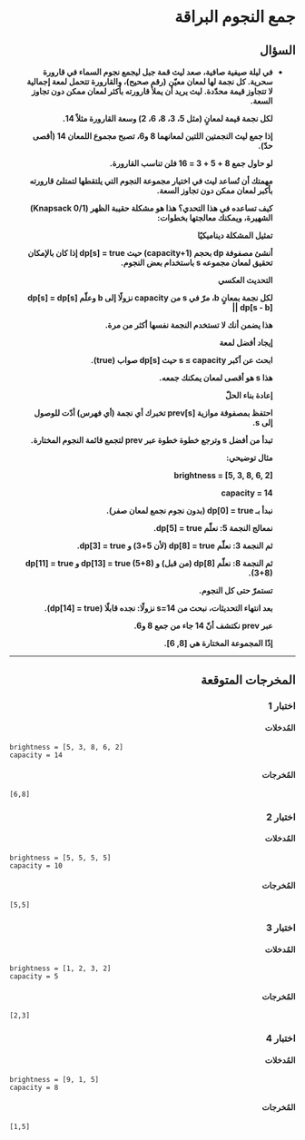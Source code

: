 # <div dir="rtl">جمع النجوم البراقة</div>

## <div dir="rtl">السؤال</div>

<ul dir="rtl">
<li>
<b>
في ليلة صيفية صافية، صعد ليث قمة جبل ليجمع نجوم السماء في قارورة سحرية. كل نجمة لها لمعان معيّن (رقم صحيح)، والقارورة تتحمل لمعة إجمالية لا تتجاوز قيمة محدّدة. ليث يريد أن يملأ قارورته بأكثر لمعان ممكن دون تجاوز السعة.

لكل نجمة قيمة لمعانٍ (مثل 5، 3، 8، 6، 2) وسعة القارورة مثلاً 14.

إذا جمع ليث النجمتين اللتين لمعانهما 8 و6، تصبح مجموع اللمعان 14 (أقصى حدّ).

لو حاول جمع 8 + 5 + 3 = 16 فلن تناسب القارورة.

مهمتك أن تُساعد ليث في اختيار مجموعة النجوم التي يلتقطها لتمتلئ قارورته بأكبر لمعان ممكن دون تجاوز السعة.

كيف تساعده في هذا التحدي؟
هذا هو مشكلة حقيبة الظهر (0/1 Knapsack) الشهيرة، ويمكنك معالجتها بخطوات:

تمثيل المشكلة ديناميكيًا

أنشئ مصفوفة dp بحجم (capacity+1) حيث
dp[s] = true إذا كان بالإمكان تحقيق لمعان مجموعه s باستخدام بعض النجوم.

التحديث العكسي

لكل نجمة بمعانٍ b، مرّ في s من capacity نزولًا إلى b وعلّم
dp[s] = dp[s] || dp[s - b]

هذا يضمن أنك لا تستخدم النجمة نفسها أكثر من مرة.

إيجاد أفضل لمعة

ابحث عن أكبر s ≤ capacity حيث dp[s] صواب (true).

هذا s هو أقصى لمعان يمكنك جمعه.

إعادة بناء الحلّ

احتفظ بمصفوفة موازية prev[s] تخبرك أي نجمة (أي فهرس) أدّت للوصول إلى s.

تبدأ من أفضل s وترجع خطوة خطوة عبر prev لتجمع قائمة النجوم المختارة.

مثال توضيحي:

brightness = [5, 3, 8, 6, 2]

capacity = 14

نبدأ بـ dp[0] = true (بدون نجوم نجمع لمعان صفر).

نمعالج النجمة 5: نعلّم dp[5] = true.

ثم النجمة 3: نعلّم dp[8] = true (لأن 5+3) و dp[3] = true.

ثم النجمة 8: نعلّم dp[8] (من قبل) و dp[13] = true (5+8) و dp[11] = true (3+8).

تستمرّ حتى كل النجوم.

بعد انتهاء التحديثات، نبحث من s=14 نزولًا: نجده قابلًا (dp[14] = true).

عبر prev نكتشف أنّ 14 جاء من جمع 8 و6.

إذًا المجموعة المختارة هي [8, 6].

</b>
</li>
</ul>

---

## <div dir="rtl">المخرجات المتوقعة</div>

### <div dir="rtl">اختبار 1</div>

#### <div dir="rtl">المُدخلات</div>

```text
brightness = [5, 3, 8, 6, 2]
capacity = 14
```

#### <div dir="rtl">المُخرجات</div>

```text
[6,8]
```

### <div dir="rtl">اختبار 2</div>

#### <div dir="rtl">المُدخلات</div>

```text
brightness = [5, 5, 5, 5]
capacity = 10
```

#### <div dir="rtl">المُخرجات</div>

```text
[5,5]
```

### <div dir="rtl">اختبار 3</div>

#### <div dir="rtl">المُدخلات</div>

```text
brightness = [1, 2, 3, 2]
capacity = 5
```

#### <div dir="rtl">المُخرجات</div>

```text
[2,3]
```

### <div dir="rtl">اختبار 4</div>

#### <div dir="rtl">المُدخلات</div>

```text
brightness = [9, 1, 5]
capacity = 8
```

#### <div dir="rtl">المُخرجات</div>

```text
[1,5]
```